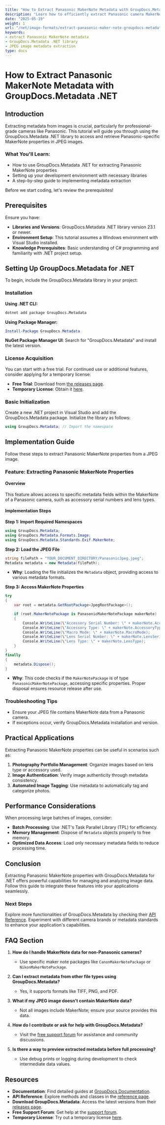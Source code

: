 ```yaml
---
title: "How to Extract Panasonic MakerNote Metadata with GroupDocs.Metadata .NET for Image Formats"
description: "Learn how to efficiently extract Panasonic camera MakerNote properties from JPEG images using the powerful GroupDocs.Metadata .NET library."
date: "2025-05-19"
weight: 1
url: "/net/image-formats/extract-panasonic-maker-note-groupdocs-metadata-net/"
keywords:
- extract Panasonic MakerNote metadata
- GroupDocs.Metadata .NET library
- JPEG image metadata extraction
type: docs
---
```

# How to Extract Panasonic MakerNote Metadata with GroupDocs.Metadata .NET

## Introduction

Extracting metadata from images is crucial, particularly for professional-grade cameras like Panasonic. This tutorial will guide you through using the GroupDocs.Metadata .NET library to access and retrieve Panasonic-specific MakerNote properties in JPEG images.

### What You'll Learn:
- How to use GroupDocs.Metadata .NET for extracting Panasonic MakerNote properties
- Setting up your development environment with necessary libraries
- A step-by-step guide to implementing metadata extraction

Before we start coding, let's review the prerequisites!

## Prerequisites

Ensure you have:

- **Libraries and Versions**: GroupDocs.Metadata .NET library version 23.1 or newer.
- **Environment Setup**: This tutorial assumes a Windows environment with Visual Studio installed.
- **Knowledge Prerequisites**: Basic understanding of C# programming and familiarity with .NET project setup.

## Setting Up GroupDocs.Metadata for .NET

To begin, include the GroupDocs.Metadata library in your project:

### Installation

**Using .NET CLI:**

```bash
dotnet add package GroupDocs.Metadata
```

**Using Package Manager:**

```powershell
Install-Package GroupDocs.Metadata
```

**NuGet Package Manager UI**: Search for \"GroupDocs.Metadata\" and install the latest version.

### License Acquisition

You can start with a free trial. For continued use or additional features, consider applying for a temporary license:

- **Free Trial**: Download from [the releases page](https://releases.groupdocs.com/metadata/net/).
- **Temporary License**: Obtain it [here](https://purchase.groupdocs.com/temporary-license/).

### Basic Initialization

Create a new .NET project in Visual Studio and add the GroupDocs.Metadata package. Initialize the library as follows:

```csharp
using GroupDocs.Metadata; // Import the namespace
```

## Implementation Guide

Follow these steps to extract Panasonic MakerNote properties from a JPEG image.

### Feature: Extracting Panasonic MakerNote Properties

#### Overview

This feature allows access to specific metadata fields within the MakerNote of a Panasonic camera, such as accessory serial numbers and lens types.

#### Implementation Steps

**Step 1: Import Required Namespaces**

```csharp
using GroupDocs.Metadata;
using GroupDocs.Metadata.Formats.Image;
using GroupDocs.Metadata.Standards.Exif.MakerNote;
```

**Step 2: Load the JPEG File**

```csharp
string filePath = "YOUR_DOCUMENT_DIRECTORY/PanasonicJpeg.jpeg";
Metadata metadata = new Metadata(filePath);
```
- **Why**: Loading the file initializes the `Metadata` object, providing access to various metadata formats.

**Step 3: Access MakerNote Properties**

```csharp
try
{
    var root = metadata.GetRootPackage<JpegRootPackage>();

    if (root.MakerNotePackage is PanasonicMakerNotePackage makerNote)
    {
        Console.WriteLine(\"Accessory Serial Number: \" + makerNote.AccessorySerialNumber);
        Console.WriteLine(\"Accessory Type: \" + makerNote.AccessoryType);
        Console.WriteLine(\"Macro Mode: \" + makerNote.MacroMode);
        Console.WriteLine(\"Lens Serial Number: \" + makerNote.LensSerialNumber);
        Console.WriteLine(\"Lens Type: \" + makerNote.LensType);
    }
}
finally
{
    metadata.Dispose();
}
```
- **Why**: This code checks if the `MakerNotePackage` is of type `PanasonicMakerNotePackage`, accessing specific properties. Proper disposal ensures resource release after use.

### Troubleshooting Tips

- Ensure your JPEG file contains MakerNote data from a Panasonic camera.
- If exceptions occur, verify GroupDocs.Metadata installation and version.

## Practical Applications

Extracting Panasonic MakerNote properties can be useful in scenarios such as:

1. **Photography Portfolio Management**: Organize images based on lens type or accessory used.
2. **Image Authentication**: Verify image authenticity through metadata consistency.
3. **Automated Image Tagging**: Use metadata to automatically tag and categorize photos.

## Performance Considerations

When processing large batches of images, consider:

- **Batch Processing**: Use .NET's Task Parallel Library (TPL) for efficiency.
- **Memory Management**: Dispose of `Metadata` objects properly to free memory.
- **Optimized Data Access**: Load only necessary metadata fields to reduce processing time.

## Conclusion

Extracting Panasonic MakerNote properties with GroupDocs.Metadata for .NET offers powerful capabilities for managing and analyzing image data. Follow this guide to integrate these features into your applications seamlessly.

### Next Steps

Explore more functionalities of GroupDocs.Metadata by checking their [API Reference](https://reference.groupdocs.com/metadata/net/). Experiment with different camera brands or metadata standards to enhance your application's capabilities.

## FAQ Section

1. **How do I handle MakerNote data for non-Panasonic cameras?**
   - Use specific maker note packages like `CanonMakerNotePackage` or `NikonMakerNotePackage`.

2. **Can I extract metadata from other file types using GroupDocs.Metadata?**
   - Yes, it supports formats like TIFF, PNG, and PDF.

3. **What if my JPEG image doesn't contain MakerNote data?**
   - Not all images include MakerNote; ensure your source provides this data.

4. **How do I contribute or ask for help with GroupDocs.Metadata?**
   - Visit the [free support forum](https://forum.groupdocs.com/c/metadata/) for assistance and community discussions.

5. **Is there a way to preview extracted metadata before full processing?**
   - Use debug prints or logging during development to check intermediate data values.

## Resources

- **Documentation**: Find detailed guides at [GroupDocs Documentation](https://docs.groupdocs.com/metadata/net/).
- **API Reference**: Explore methods and classes in the [reference page](https://reference.groupdocs.com/metadata/net/).
- **Download GroupDocs.Metadata**: Access the latest versions from their [releases page](https://releases.groupdocs.com/metadata/net/).
- **Free Support Forum**: Get help at the [support forum](https://forum.groupdocs.com/c/metadata/).
- **Temporary License**: Try out a temporary license [here](https://purchase.groupdocs.com/temporary-license/).
